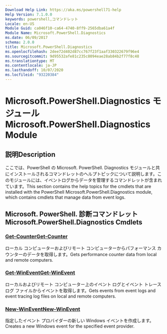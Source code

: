 ```yaml
---
Download Help Link: https://aka.ms/powershell71-help
Help Version: 7.1.0.0
keywords: powershell,コマンドレット
Locale: en-US
Module Guid: ca046f10-ca64-4740-8ff9-2565dba61a4f
Module Name: Microsoft.PowerShell.Diagnostics
ms.date: 06/09/2017
schema: 2.0.0
title: Microsoft.PowerShell.Diagnostics
ms.openlocfilehash: 2dee72d402d87cc767f23f1aaf330322679f96e4
ms.sourcegitcommit: 9d95532afe81c235c8094eae28ab84b2f77f8c48
ms.translationtype: MT
ms.contentlocale: ja-JP
ms.lasthandoff: 10/07/2020
ms.locfileid: "93220384"
---
```

# <span data-ttu-id="e6597-103">Microsoft.PowerShell.Diagnostics モジュール</span><span class="sxs-lookup"><span data-stu-id="e6597-103">Microsoft.PowerShell.Diagnostics Module</span></span>

## <span data-ttu-id="e6597-104">説明</span><span class="sxs-lookup"><span data-stu-id="e6597-104">Description</span></span>

<span data-ttu-id="e6597-105">ここでは、PowerShell の Microsoft. PowerShell. Diagnostics モジュールと共にインストールされるコマンドレットのヘルプトピックについて説明します。このモジュールには、イベントログからデータを管理するコマンドレットが含まれています。</span><span class="sxs-lookup"><span data-stu-id="e6597-105">This section contains the help topics for the cmdlets that are installed with the PowerShell Microsoft.PowerShell.Diagnostics module, which contains cmdlets that manage data from event logs.</span></span>

## <span data-ttu-id="e6597-106">Microsoft. PowerShell. 診断コマンドレット</span><span class="sxs-lookup"><span data-stu-id="e6597-106">Microsoft.PowerShell.Diagnostics Cmdlets</span></span>

### [<span data-ttu-id="e6597-107">Get-Counter</span><span class="sxs-lookup"><span data-stu-id="e6597-107">Get-Counter</span></span>](Get-Counter.md)
<span data-ttu-id="e6597-108">ローカル コンピューターおよびリモート コンピューターからパフォーマンス カウンターのデータを取得します。</span><span class="sxs-lookup"><span data-stu-id="e6597-108">Gets performance counter data from local and remote computers.</span></span>

### [<span data-ttu-id="e6597-109">Get-WinEvent</span><span class="sxs-lookup"><span data-stu-id="e6597-109">Get-WinEvent</span></span>](Get-WinEvent.md)
<span data-ttu-id="e6597-110">ローカルおよびリモート コンピューター上のイベント ログとイベント トレース ログ ファイルからイベントを取得します。</span><span class="sxs-lookup"><span data-stu-id="e6597-110">Gets events from event logs and event tracing log files on local and remote computers.</span></span>

### [<span data-ttu-id="e6597-111">New-WinEvent</span><span class="sxs-lookup"><span data-stu-id="e6597-111">New-WinEvent</span></span>](New-WinEvent.md)
<span data-ttu-id="e6597-112">指定したイベント プロバイダーの新しい Windows イベントを作成します。</span><span class="sxs-lookup"><span data-stu-id="e6597-112">Creates a new Windows event for the specified event provider.</span></span>

